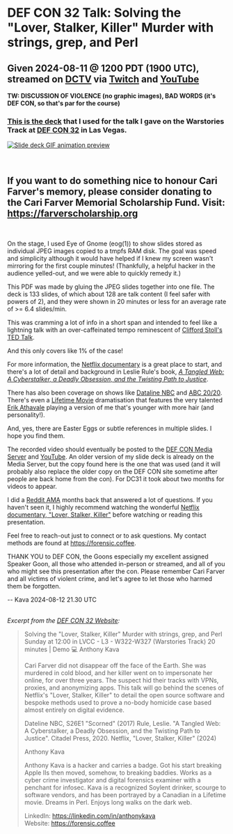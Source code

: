 # DEF CON 32 Talk: Solving the "Lover, Stalker, Killer" Murder with strings, grep, and Perl
## Given 2024-08-11 @ 1200 PDT (1900 UTC), streamed on [DCTV](https://dctv.defcon.org) via [Twitch](https://www.twitch.tv/defconorg) and [YouTube](https://www.youtube.com/user/defconconference)

**TW: DISCUSSION OF VIOLENCE (no graphic images), BAD WORDS (it's DEF CON, so that's par for the course)**

### [This is the deck](DC32-S533-Kava-v24-08-10-1224.pdf) that I used for the talk I gave on the Warstories Track at [DEF CON 32](https://defcon.org/html/defcon-32/dc-32-index.html) in Las Vegas.

[![Slide deck GIF animation preview](preview.gif)](DC32-S533-Kava-v24-08-10-1224.pdf)

<br>

## If you want to do something nice to honour Cari Farver's memory, please consider donating to the Cari Farver Memorial Scholarship Fund. Visit: https://farverscholarship.org

<br>

On the stage, I used Eye of Gnome (eog(1)) to show slides stored as individual JPEG images copied to a tmpfs RAM disk.  The goal was speed and simplicity although it would have helped if I knew my screen wasn't mirroring for the first couple minutes! (Thankfully, a helpful hacker in the audience yelled-out, and we were able to quickly remedy it.)

This PDF was made by gluing the JPEG slides together into one file. The deck is 133 slides, of which about 128 are talk content (I feel safer with powers of 2), and they were shown in 20 minutes or less for an average rate of >= 6.4 slides/min.

This was cramming a lot of info in a short span and intended to feel like a lightning talk with an over-caffeinated tempo reminescent of [Clifford Stoll's TED Talk](https://www.ted.com/talks/clifford_stoll_the_call_to_learn).

And this only covers like 1% of the case!

For more information, the [Netflix documentary](https://www.netflix.com/title/81611991) is a great place to start, and there's a lot of detail and background in Leslie Rule's book, *[A Tangled Web: A Cyberstalker, a Deadly Obsession, and the Twisting Path to Justice](https://www.kensingtonbooks.com/9780806539997/a-tangled-web/)*.

There has also been coverage on shows like [Dataline NBC](https://www.nbcnews.com/dateline/video/full-episode-scorned-1247985219637) and [ABC 20/20](https://abc.com/episode/ef002d2b-4401-4333-840a-35a1071fc4aa). There's even a [Lifetime Movie](https://www.mylifetime.com/movies/the-disappearance-of-cari-farver) dramatisation that features the very talented [Erik Athavale](https://www.imdb.com/name/nm5813845/) playing a version of me that's younger with more hair (and personality!).

And, yes, there are Easter Eggs or subtle references in multiple slides.  I hope you find them.

The recorded video should eventually be posted to the [DEF CON Media Server](https://media.defcon.org) and [YouTube](https://www.youtube.com/user/defconconference). An older version of my slide deck is already on the Media Server, but the copy found here is the one that was used (and it will probably also replace the older copy on the DEF CON site sometime after people are back home from the con). For DC31 it took about two months for videos to appear.

I did a [Reddit AMA](https://www.reddit.com/r/IAmA/comments/1bax5zv/i_am_the_nerd_from_netflixs_lover_stalker_killer/) months back that answered a lot of questions. If you haven't seen it, I highly recommend watching the wonderful [Netflix documentary, "Lover, Stalker, Killer"](https://www.netflix.com/title/81611991) before watching or reading this presentation.

Feel free to reach-out just to connect or to ask questions.  My contact methods are found at https://forensic.coffee.

THANK YOU to DEF CON, the Goons especially my excellent assigned Speaker Goon, all those who attended in-person or streamed, and all of you who might see this presentation after the con.  Please remember Cari Farver and all victims of violent crime, and let's agree to let those who harmed them be forgotten.

-- Kava 2024-08-12 21.30 UTC
<br>
<br>
  
*Excerpt from the [DEF CON 32 Website](https://defcon.org/html/defcon-32/dc-32-speakers.html):*

> Solving the "Lover, Stalker, Killer" Murder with strings, grep, and Perl
> Sunday at 12:00 in LVCC - L3 - W322-W327 (Warstories Track)
> 20 minutes | Demo 💻
> Anthony Kava
> 
> Cari Farver did not disappear off the face of the Earth. She was murdered in cold blood, and her killer went on to impersonate her online, for over three years. The suspect hid their tracks with VPNs, proxies, and anonymizing apps. This talk will go behind the scenes of Netflix's "Lover, Stalker, Killer" to detail the open source software and bespoke methods used to prove a no-body homicide case based almost entirely on digital evidence.
> 
> Dateline NBC, S26E1 "Scorned" (2017) Rule, Leslie. "A Tangled Web: A Cyberstalker, a Deadly Obsession, and the Twisting Path to Justice". Citadel Press, 2020. Netflix, "Lover, Stalker, Killer" (2024)
>
> Anthony Kava
>
> Anthony Kava is a hacker and carries a badge. Got his start breaking Apple IIs then moved, somehow, to breaking baddies. Works as a cyber crime investigator and digital forensics examiner with a penchant for infosec. Kava is a recognized Soylent drinker, scourge to software vendors, and has been portrayed by a Canadian in a Lifetime movie. Dreams in Perl. Enjoys long walks on the dark web.
>
> LinkedIn: https://linkedin.com/in/anthonykava<br>
> Website: https://forensic.coffee

